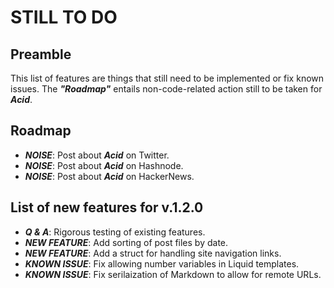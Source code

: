 # STILL TO DO

## Preamble

This list of features are things that still need to be implemented or fix known issues.
The ***"Roadmap"*** entails non-code-related action still to be taken for ***Acid***.

## Roadmap

- ***NOISE***: Post about ***Acid*** on Twitter.
- ***NOISE***: Post about ***Acid*** on Hashnode.
- ***NOISE***: Post about ***Acid*** on HackerNews.

## List of new features for v.1.2.0

- ***Q & A***: Rigorous testing of existing features.
- ***NEW FEATURE***: Add sorting of post files by date.
- ***NEW FEATURE***: Add a struct for handling site navigation links.
- ***KNOWN ISSUE***: Fix allowing number variables in Liquid templates.
- ***KNOWN ISSUE***: Fix serilaization of Markdown to allow for remote URLs.

